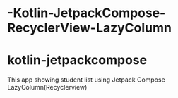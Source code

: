 # -Kotlin-JetpackCompose-RecyclerView-LazyColumn
# kotlin-jetpackcompose

This app showing student list using Jetpack Compose LazyColumn(Recyclerview)
